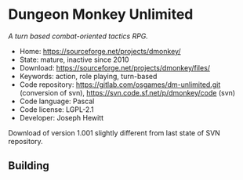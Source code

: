 # Dungeon Monkey Unlimited

_A turn based combat-oriented tactics RPG._

- Home: https://sourceforge.net/projects/dmonkey/
- State: mature, inactive since 2010
- Download: https://sourceforge.net/projects/dmonkey/files/
- Keywords: action, role playing, turn-based
- Code repository: https://gitlab.com/osgames/dm-unlimited.git (conversion of svn), https://svn.code.sf.net/p/dmonkey/code (svn)
- Code language: Pascal
- Code license: LGPL-2.1
- Developer: Joseph Hewitt

Download of version 1.001 slightly different from last state of SVN repository.

## Building

